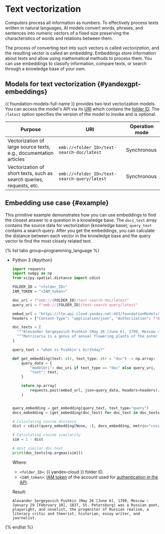 # Text vectorization

Computers process all information as numbers. To effectively process texts written in natural languages, AI models convert words, phrases, and sentences into numeric vectors of a fixed size preserving the characteristics of words and relations between them.

The process of converting text into such vectors is called _vectorization_, and the resulting vector is called an _embedding_. Embeddings store information about texts and allow using mathematical methods to process them. You can use embeddings to classify information, compare texts, or search through a knowledge base of your own.

## Models for text vectorization {#yandexgpt-embeddings}

{{ foundation-models-full-name }} provides two text vectorization models. You can access the model's API via its [URI](https://en.wikipedia.org/wiki/URI) which contains the [folder ID](../../resource-manager/operations/folder/get-id.md). The `/latest` option specifies the version of the model to invoke and is optional.

| Purpose | URI | Operation mode |
|---|---|---|
| Vectorization of large source texts, e.g., documentation articles | `emb://<folder_ID>/text-search-doc/latest` | Synchronous |
| Vectorization of short texts, such as search queries, requests, etc. | `emb://<folder_ID>/text-search-query/latest` | Synchronous |

## Embedding use case {#example}

This primitive example demonstrates how you can use embeddings to find the closest answer to a question in a knowledge base. The `docs_text` array contains the source data for vectorization (knowledge base); `query_text` contains a search query. After you get the embeddings, you can calculate the distance between each vector in the knowledge base and the query vector to find the most closely related text.

{% list tabs group=programming_language %}

- Python 3 {#python}

   ```python
   import requests
   import numpy as np
   from scipy.spatial.distance import cdist

   FOLDER_ID = "<folder_ID>"
   IAM_TOKEN = "<IAM_token>"

   doc_uri = f"emb://{FOLDER_ID}/text-search-doc/latest"
   query_uri = f"emb://{FOLDER_ID}/text-search-query/latest"

   embed_url = "https://llm.api.cloud.yandex.net:443/foundationModels/v1/textEmbedding"
   headers = {"Content-Type": "application/json", "Authorization": f"Bearer {IAM_TOKEN}", "x-folder-id": f"{FOLDER_ID}"}

   doc_texts = [
     """Alexander Sergeyevich Pushkin (May 26 [June 6], 1799, Moscow — January 29 [February 10], 1837, St. Petersburg) was a Russian poet, playwright, and novelist, the progenitor of Russian realism, a literary critic and theorist, historian, essay writer, and journalist.""",
     """Matricaria is a genus of annual flowering plants of the aster (composite) family. According to the today's classification, it includes around 70 species of low-rise fragrant herbs that blossom from the first year of life."""
   ]

   query_text = "when is Pushkin's birthday?"

   def get_embedding(text: str, text_type: str = "doc") -> np.array:
       query_data = {
           "modelUri": doc_uri if text_type == "doc" else query_uri,
           "text": text,
       }

       return np.array(
           requests.post(embed_url, json=query_data, headers=headers).json()["embedding"]
       )


   query_embedding = get_embedding(query_text, text_type="query")
   docs_embedding = [get_embedding(doc_text) for doc_text in doc_texts]

   # Calculating cosine distance
   dist = cdist(query_embedding[None, :], docs_embedding, metric="cosine")

   # Calculating cosine similarity
   sim = 1 - dist

   # most similar doc text
   print(doc_texts[np.argmax(sim)])
   ```

   Where:

   * `<folder_ID>`: {{ yandex-cloud }} folder ID.
   * `<IAM_token>`: [IAM token](../../iam/concepts/authorization/iam-token.md) of the account used for [authentication in the API](../api-ref/authentication.md).

   Result:

   ```text
   Alexander Sergeyevich Pushkin (May 26 [June 6], 1799, Moscow — January 29 [February 10], 1837, St. Petersburg) was a Russian poet, playwright, and novelist, the progenitor of Russian realism, a literary critic and theorist, historian, essay writer, and journalist.
   ```

{% endlist %}